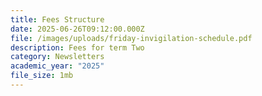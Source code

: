 ```yaml
---
title: Fees Structure
date: 2025-06-26T09:12:00.000Z
file: /images/uploads/friday-invigilation-schedule.pdf
description: Fees for term Two
category: Newsletters
academic_year: "2025"
file_size: 1mb
---
```


